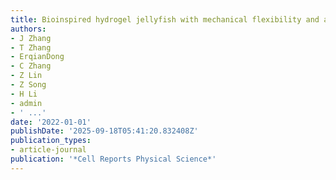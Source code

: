 ```yaml
---
title: Bioinspired hydrogel jellyfish with mechanical flexibility and acoustic transparency
authors:
- J Zhang
- T Zhang
- ErqianDong
- C Zhang
- Z Lin
- Z Song
- H Li
- admin
- ' ...'
date: '2022-01-01'
publishDate: '2025-09-18T05:41:20.832408Z'
publication_types:
- article-journal
publication: '*Cell Reports Physical Science*'
---
```

